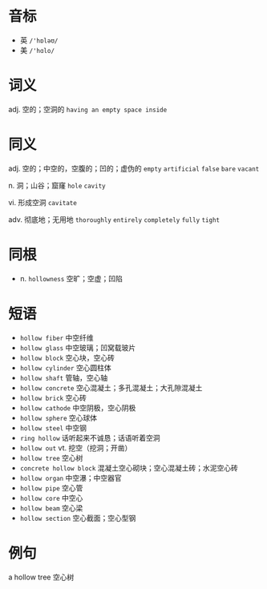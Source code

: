 # 音标

- 英 `/'hɒləʊ/`
- 美 `/'hɑlo/`

# 词义

adj. 空的；空洞的
`having an empty space inside`

# 同义

adj. 空的；中空的，空腹的；凹的；虚伪的
`empty` `artificial` `false` `bare` `vacant`

n. 洞；山谷；窟窿
`hole` `cavity`

vi. 形成空洞
`cavitate`

adv. 彻底地；无用地
`thoroughly` `entirely` `completely` `fully` `tight`

# 同根

- n. `hollowness` 空旷；空虚；凹陷

# 短语

- `hollow fiber` 中空纤维
- `hollow glass` 中空玻璃；凹窝载玻片
- `hollow block` 空心块，空心砖
- `hollow cylinder` 空心圆柱体
- `hollow shaft` 管轴，空心轴
- `hollow concrete` 空心混凝土；多孔混凝土；大孔隙混凝土
- `hollow brick` 空心砖
- `hollow cathode` 中空阴极，空心阴极
- `hollow sphere` 空心球体
- `hollow steel` 中空钢
- `ring hollow` 话听起来不诚恳；话语听着空洞
- `hollow out` vt. 挖空（挖洞；开凿）
- `hollow tree` 空心树
- `concrete hollow block` 混凝土空心砌块；空心混凝土砖；水泥空心砖
- `hollow organ` 中空瀑；中空器官
- `hollow pipe` 空心管
- `hollow core` 中空心
- `hollow beam` 空心梁
- `hollow section` 空心截面；空心型钢

# 例句

a hollow tree
空心树


